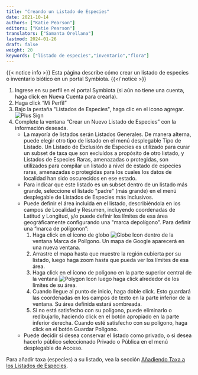 ```yaml
---
title: "Creando un Listado de Especies"
date: 2021-10-14
authors: ["Katie Pearson"]
editors: ["Katie Pearson"]
translators: ["Samanta Orellana"]
lastmod: 2024-01-26
draft: false
weight: 20
keywords: ["listado de especies","inventario","flora"]
---
```


{{< notice info >}}
   Esta página describe cómo crear un listado de especies o inventario biótico en un portal Symbiota.
{{</ notice >}}

1.	Ingrese en su perfil en el portal Symbiota (si aún no tiene una cuenta, haga click en Nueva Cuenta para crearla).
2.	Haga click “Mi Perfil”
3.	Bajo la pestaña "Listados de Especies", haga clic en el icono agregar. ![Plus Sign](/symbiota-docs/images/add.png)
4.	Complete la ventana “Crear un Nuevo Listado de Especies” con la información deseada.
      * La mayoría de listados serán Listados Generales. De manera alterna, puede elegir otro tipo de listado en el menú desplegable Tipo de Listado. Un Listado de Exclusión de Especies es utilizado para curar un subset de taxa que son excluídos a propósito de otro listado, y Listados de Especies Raras, amenazadas o protegidas, son utilizados para compilar un listado a nivel de estado de especies raras, amenazadas o protegidas para los cuales los datos de localidad han sido oscurecidos en ese estado.
      * Para indicar que este listado es un subset dentro de un listado más grande, seleccione el listado "padre" (más grande) en el menú desplegable de Listados de Especies más Inclusivos.
      * Puede definir el área incluida en el listado, describiéndola en los campos de Localidad y Resumen, incluyendo coordenadas de Latitud y Longitud, y/o puede definir los límites de esa área geográficamente configurando una "marca depolígono”. Para definir una “marca de polígonon”:
        1. Haga click en el ícono de globo ![Globe Icon](/symbiota-docs/images/world.png) dentro de la ventana Marca de Polígono. Un mapa de Google aparecerá en una nueva ventana.
        2. Arrastre el mapa hasta que muestre la región cubierta por su listado, luego haga zoom hasta que pueda ver los límites de esa área. 
        3. Haga click en el ícono de polígono en la parte superior central de la ventana ![Polygon Icon](/symbiota-docs/images/polygon.PNG) luego haga click alrededor de los límites de su área.
        4. Cuando llegue al punto de inicio, haga doble click. Esto guardará las coordenadas en los campos de texto en la parte inferior de la ventana. Su área definida estará sombreada.
        5. Si no está satisfecho con su polígono, puede eliminarlo o redibujarlo, haciendo click en el botón apropiado en la parte inferior derecha. Cuando esté satisfecho con su polígono, haga click en el botón  Guardar Polígono. 
    * Puede decidir si desea conservar el listado como privado, o si desea hacerlo público seleccionado Privado o Pública en el menú desplegable de Acceso.

Para añadir taxa (especies) a su listado, vea la sección [Añadiendo Taxa a los Listados de Especies](https://biokic.github.io/symbiota-docs/es/user/checklist/add/).

